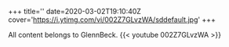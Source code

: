+++
title=''
date=2020-03-02T19:10:40Z
cover='https://i.ytimg.com/vi/002Z7GLvzWA/sddefault.jpg'
+++

All content belongs to GlennBeck.
{{< youtube 002Z7GLvzWA >}}
